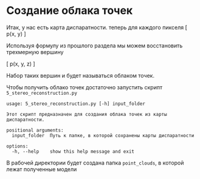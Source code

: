 # Создание облака точек
Итак, у нас есть карта диспаратности. теперь для каждого пикселя
\[
p(x, y)
\]

Используя формулу из прошлого раздела мы можем восстановить трехмерную вершину

\[
p(x, y, z)
\]

Набор таких вершин и будет называться облаком точек.

Чтобы получить облако точек достаточно запустить скрипт `5_stereo_reconstruction.py`

```
usage: 5_stereo_reconstruction.py [-h] input_folder

Этот скрипт предназначен для создания облака точек из карты диспаратности.

positional arguments:
  input_folder  Путь к папке, в которой сохранены карты диспаратности

options:
  -h, --help    show this help message and exit
```

В рабочей директории будет создана папка `point_clouds`, в которой лежат полученные модели


